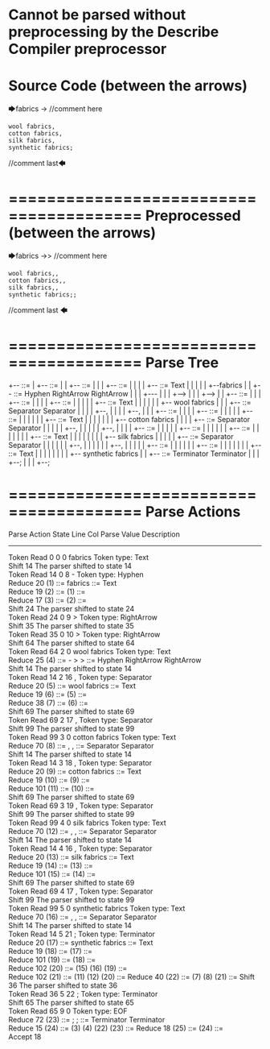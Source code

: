 Cannot be parsed without preprocessing by the Describe Compiler preprocessor
========================================
Source Code (between the arrows)
========================================

🡆fabrics -> //comment here

    wool fabrics,
    cotton fabrics,
    silk fabrics,
    synthetic fabrics;

//comment last🡄

========================================
Preprocessed (between the arrows)
========================================

🡆fabrics ->> //comment here

    wool fabrics,,
    cotton fabrics,,
    silk fabrics,,
    synthetic fabrics;;

//comment last
🡄

========================================
Parse Tree
========================================

+--<scripture> ::= <expression>
|  +--<expression> ::= <item> <producer> <item-or-expression-list> <terminator>
|  |  +--<item> ::= <text>
|  |  |  +--<text> ::= <text-chunk>
|  |  |  |  +--<text-chunk> ::= Text
|  |  |  |  |  +--fabrics 
|  |  +--<producer> ::= Hyphen RightArrow RightArrow
|  |  |  +---
|  |  |  +-->
|  |  |  +-->
|  |  +--<item-or-expression-list> ::= <item> <separator> <item-or-expression-list>
|  |  |  +--<item> ::= <text>
|  |  |  |  +--<text> ::= <text-chunk>
|  |  |  |  |  +--<text-chunk> ::= Text
|  |  |  |  |  |  +--    wool fabrics
|  |  |  +--<separator> ::= Separator Separator
|  |  |  |  +--,
|  |  |  |  +--,
|  |  |  +--<item-or-expression-list> ::= <item> <separator> <item-or-expression-list>
|  |  |  |  +--<item> ::= <text>
|  |  |  |  |  +--<text> ::= <text-chunk>
|  |  |  |  |  |  +--<text-chunk> ::= Text
|  |  |  |  |  |  |  +--    cotton fabrics
|  |  |  |  +--<separator> ::= Separator Separator
|  |  |  |  |  +--,
|  |  |  |  |  +--,
|  |  |  |  +--<item-or-expression-list> ::= <item> <separator> <item>
|  |  |  |  |  +--<item> ::= <text>
|  |  |  |  |  |  +--<text> ::= <text-chunk>
|  |  |  |  |  |  |  +--<text-chunk> ::= Text
|  |  |  |  |  |  |  |  +--    silk fabrics
|  |  |  |  |  +--<separator> ::= Separator Separator
|  |  |  |  |  |  +--,
|  |  |  |  |  |  +--,
|  |  |  |  |  +--<item> ::= <text>
|  |  |  |  |  |  +--<text> ::= <text-chunk>
|  |  |  |  |  |  |  +--<text-chunk> ::= Text
|  |  |  |  |  |  |  |  +--    synthetic fabrics
|  |  +--<terminator> ::= Terminator Terminator
|  |  |  +--;
|  |  |  +--;


========================================
Parse Actions
========================================

Parse Action      State    Line     Col   Parse Value                       Description                                                               
---------------   -----   -----   -----   -------------------------------   --------------------------------------------------------------------------
Token Read            0       0       0   fabrics                           Token type: Text                                                          
Shift                14                                                     The parser shifted to state 14                                            
Token Read           14       0       8   -                                 Token type: Hyphen                                                        
Reduce               20                   (1) ::= fabrics                   <text-chunk> ::= Text                                                     
Reduce               19                   (2) ::= (1)                       <text> ::= <text-chunk>                                                   
Reduce               17                   (3) ::= (2)                       <item> ::= <text>                                                         
Shift                24                                                     The parser shifted to state 24                                            
Token Read           24       0       9   >                                 Token type: RightArrow                                                    
Shift                35                                                     The parser shifted to state 35                                            
Token Read           35       0      10   >                                 Token type: RightArrow                                                    
Shift                64                                                     The parser shifted to state 64                                            
Token Read           64       2       0       wool fabrics                  Token type: Text                                                          
Reduce               25                   (4) ::= - > >                     <producer> ::= Hyphen RightArrow RightArrow                               
Shift                14                                                     The parser shifted to state 14                                            
Token Read           14       2      16   ,                                 Token type: Separator                                                     
Reduce               20                   (5) ::=     wool fabrics          <text-chunk> ::= Text                                                     
Reduce               19                   (6) ::= (5)                       <text> ::= <text-chunk>                                                   
Reduce               38                   (7) ::= (6)                       <item> ::= <text>                                                         
Shift                69                                                     The parser shifted to state 69                                            
Token Read           69       2      17   ,                                 Token type: Separator                                                     
Shift                99                                                     The parser shifted to state 99                                            
Token Read           99       3       0       cotton fabrics                Token type: Text                                                          
Reduce               70                   (8) ::= , ,                       <separator> ::= Separator Separator                                       
Shift                14                                                     The parser shifted to state 14                                            
Token Read           14       3      18   ,                                 Token type: Separator                                                     
Reduce               20                   (9) ::=     cotton fabrics        <text-chunk> ::= Text                                                     
Reduce               19                   (10) ::= (9)                      <text> ::= <text-chunk>                                                   
Reduce              101                   (11) ::= (10)                     <item> ::= <text>                                                         
Shift                69                                                     The parser shifted to state 69                                            
Token Read           69       3      19   ,                                 Token type: Separator                                                     
Shift                99                                                     The parser shifted to state 99                                            
Token Read           99       4       0       silk fabrics                  Token type: Text                                                          
Reduce               70                   (12) ::= , ,                      <separator> ::= Separator Separator                                       
Shift                14                                                     The parser shifted to state 14                                            
Token Read           14       4      16   ,                                 Token type: Separator                                                     
Reduce               20                   (13) ::=     silk fabrics         <text-chunk> ::= Text                                                     
Reduce               19                   (14) ::= (13)                     <text> ::= <text-chunk>                                                   
Reduce              101                   (15) ::= (14)                     <item> ::= <text>                                                         
Shift                69                                                     The parser shifted to state 69                                            
Token Read           69       4      17   ,                                 Token type: Separator                                                     
Shift                99                                                     The parser shifted to state 99                                            
Token Read           99       5       0       synthetic fabrics             Token type: Text                                                          
Reduce               70                   (16) ::= , ,                      <separator> ::= Separator Separator                                       
Shift                14                                                     The parser shifted to state 14                                            
Token Read           14       5      21   ;                                 Token type: Terminator                                                    
Reduce               20                   (17) ::=     synthetic fabrics    <text-chunk> ::= Text                                                     
Reduce               19                   (18) ::= (17)                     <text> ::= <text-chunk>                                                   
Reduce              101                   (19) ::= (18)                     <item> ::= <text>                                                         
Reduce              102                   (20) ::= (15) (16) (19)           <item-or-expression-list> ::= <item> <separator> <item>                   
Reduce              102                   (21) ::= (11) (12) (20)           <item-or-expression-list> ::= <item> <separator> <item-or-expression-list>
Reduce               40                   (22) ::= (7) (8) (21)             <item-or-expression-list> ::= <item> <separator> <item-or-expression-list>
Shift                36                                                     The parser shifted to state 36                                            
Token Read           36       5      22   ;                                 Token type: Terminator                                                    
Shift                65                                                     The parser shifted to state 65                                            
Token Read           65       9       0                                     Token type: EOF                                                           
Reduce               72                   (23) ::= ; ;                      <terminator> ::= Terminator Terminator                                    
Reduce               15                   (24) ::= (3) (4) (22) (23)        <expression> ::= <item> <producer> <item-or-expression-list> <terminator> 
Reduce               18                   (25) ::= (24)                     <scripture> ::= <expression>                                              
Accept               18                                                                                                                               


